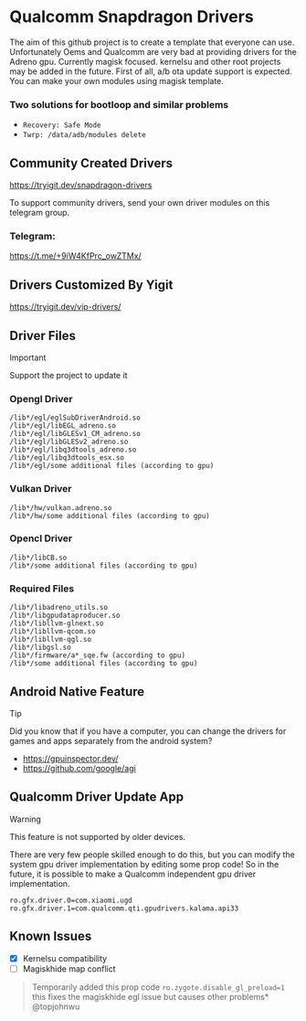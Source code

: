 # Qualcomm Snapdragon Drivers
The aim of this github project is to create a template that everyone can use. Unfortunately Oems and Qualcomm are very bad at providing drivers for the Adreno gpu.
Currently magisk focused. kernelsu and other root projects may be added in the future. First of all, a/b ota update support is expected.
You can make your own modules using magisk template.

### Two solutions for bootloop and similar problems
+ `Recovery: Safe Mode`
+ `Twrp: /data/adb/modules delete`


## Community Created Drivers
https://tryigit.dev/snapdragon-drivers

To support community drivers, send your own driver modules on this telegram group.

### Telegram:
https://t.me/+9iW4KfPrc_owZTMx/

## Drivers Customized By Yigit
https://tryigit.dev/vip-drivers/


## Driver Files
> [!IMPORTANT]
> Support the project to update it

### Opengl Driver
```
/lib*/egl/eglSubDriverAndroid.so
/lib*/egl/libEGL_adreno.so
/lib*/egl/libGLESv1_CM_adreno.so
/lib*/egl/libGLESv2_adreno.so
/lib*/egl/libq3dtools_adreno.so
/lib*/egl/libq3dtools_esx.so
/lib*/egl/some additional files (according to gpu)
```

### Vulkan Driver
```
/lib*/hw/vulkan.adreno.so
/lib*/hw/some additional files (according to gpu)
```

### Opencl Driver
```
/lib*/libCB.so
/lib*/some additional files (according to gpu)
```

### Required Files
```
/lib*/libadreno_utils.so
/lib*/libgpudataproducer.so
/lib*/libllvm-glnext.so
/lib*/libllvm-qcom.so
/lib*/libllvm-qgl.so
/lib*/libgsl.so
/lib*/firmware/a*_sqe.fw (according to gpu)
/lib*/some additional files (according to gpu)
```

## Android Native Feature
> [!TIP]
> Did you know that if you have a computer, you can change the drivers for games and apps separately from the android system?

+ https://gpuinspector.dev/
+ https://github.com/google/agi

## Qualcomm Driver Update App
> [!WARNING]
> This feature is not supported by older devices.

There are very few people skilled enough to do this, but you can modify the system gpu driver implementation by editing some prop code! So in the future, it is possible to make a Qualcomm independent gpu driver implementation.
```
ro.gfx.driver.0=com.xiaomi.ugd
ro.gfx.driver.1=com.qualcomm.qti.gpudrivers.kalama.api33
```
## Known Issues
- [x] Kernelsu compatibility
- [ ] Magiskhide map conflict
> Temporarily added this prop code `ro.zygote.disable_gl_preload=1` this fixes the magiskhide egl issue but causes other problems* @topjohnwu
